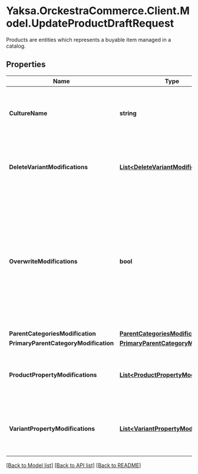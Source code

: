 # Yaksa.OrckestraCommerce.Client.Model.UpdateProductDraftRequest
Products are entities which represents a buyable item managed in a catalog.

## Properties

Name | Type | Description | Notes
------------ | ------------- | ------------- | -------------
**CultureName** | **string** | Gets or sets the culture (language) name in which the product draft is processed | 
**DeleteVariantModifications** | [**List&lt;DeleteVariantModification&gt;**](DeleteVariantModification.md) | Gets or sets the list of modifications that the draft should apply to the variants | 
**OverwriteModifications** | **bool** | Gets or sets a value indicating wheter to clear the existing motifications and save only the list given in this request or add the given motifications to the existing list. The default value is &#39;true&#39; | [optional] 
**ParentCategoriesModification** | [**ParentCategoriesModification**](ParentCategoriesModification.md) |  | 
**PrimaryParentCategoryModification** | [**PrimaryParentCategoryModification**](PrimaryParentCategoryModification.md) |  | 
**ProductPropertyModifications** | [**List&lt;ProductPropertyModification&gt;**](ProductPropertyModification.md) | Gets or sets the list of modifications that the draft should apply to the product | 
**VariantPropertyModifications** | [**List&lt;VariantPropertyModification&gt;**](VariantPropertyModification.md) | Gets or sets the list of modifications that the draft should apply to the variants | 

[[Back to Model list]](../README.md#documentation-for-models) [[Back to API list]](../README.md#documentation-for-api-endpoints) [[Back to README]](../README.md)

